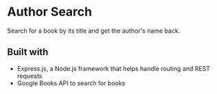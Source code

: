 # Author Search
Search for a book by its title and get the author's name back.

## Built with
* Express.js, a Node.js framework that helps handle routing and REST requests
* Google Books API to search for books

